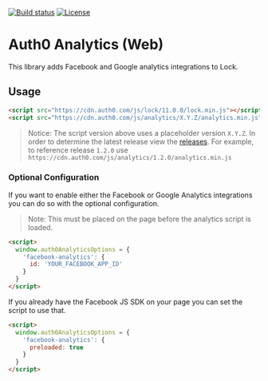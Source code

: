 [![Build status][circleci-image]][circleci-url]
[![License][license-image]][license-url]

# Auth0 Analytics (Web)

This library adds Facebook and Google analytics integrations to Lock.

## Usage

```html
<script src="https://cdn.auth0.com/js/lock/11.0.0/lock.min.js"></script>
<script src="https://cdn.auth0.com/js/analytics/X.Y.Z/analytics.min.js"></script>
```

> Notice: The script version above uses a placeholder version `X.Y.Z`. In order to determine the latest release view the [releases](https://github.com/auth0/auth0-analytics.js/releases/). For example, to reference release `1.2.0` use `https://cdn.auth0.com/js/analytics/1.2.0/analytics.min.js`

### Optional Configuration

If you want to enable either the Facebook or Google Analytics integrations you can do so with the optional configuration.

> Note: This must be placed on the page before the analytics script is loaded.

```html
<script>
  window.auth0AnalyticsOptions = {
    'facebook-analytics': {
      id: 'YOUR_FACEBOOK_APP_ID'
    }
  }
</script>
```

If you already have the Facebook JS SDK on your page you can set the script to use that.

```html
<script>
  window.auth0AnalyticsOptions = {
    'facebook-analytics': {
      preloaded: true
    }
  }
</script>
```

[circleci-image]: https://img.shields.io/circleci/project/github/auth0/auth0-analytics.js.svg?style=flat-square
[circleci-url]: https://circleci.com/gh/auth0/auth0-analytics.js/tree/master
[license-image]: http://img.shields.io/npm/l/auth0-lock.svg?style=flat-square
[license-url]: #license
